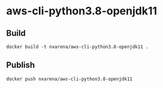 # aws-cli-python3.8-openjdk11

## Build

```
docker build -t nxarena/aws-cli-python3.8-openjdk11 .
```

## Publish

```
docker push nxarena/aws-cli-python3.8-openjdk11
